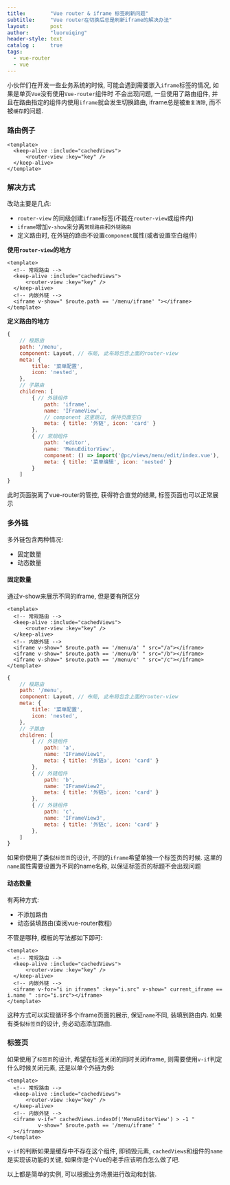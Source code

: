 ```yaml
---
title:        "Vue router & iframe 标签刷新问题"
subtitle:     "Vue router在切换后总是刷新iframe的解决办法"
layout:       post
author:       "luoruiqing"
header-style: text
catalog :     true
tags:
  - vue-router
  - vue
---
```




小伙伴们在开发一些业务系统的时候, 可能会遇到需要嵌入`iframe`标签的情况, 如果是单页`Vue`没有使用`Vue-router`组件时 不会出现问题, 一旦使用了路由组件, 并且在路由指定的组件内使用`iframe`就会发生切换路由, iframe总是被`重复清除`, 而不被`缓存`的问题.


### 路由例子

```vue
<template>
  <keep-alive :include="cachedViews">
      <router-view :key="key" />
  </keep-alive>
</template>
```

### 解决方式

改动主要是几点:

- `router-view` 的同级创建`iframe`标签(不能在`router-view`或组件内)
- `iframe`增加`v-show`来分离`常规路由`和`外链路由`
- 定义路由时, 在外链的路由不设置`component`属性(或者设置空白组件)

**使用`router-view`的地方**
```vue
<template>
  <!-- 常规路由 -->
  <keep-alive :include="cachedViews">
      <router-view :key="key" />
  </keep-alive>
  <!-- 内嵌外链 -->
  <iframe v-show=" $route.path == '/menu/iframe' "></iframe>
</template>
```

**定义路由的地方**

```js
{
    // 根路由
    path: '/menu',
    component: Layout, // 布局, 此布局包含上面的router-view
    meta: {
        title: '菜单配置',
        icon: 'nested',
    },
    // 子路由
    children: [
        { // 外链组件
            path: 'iframe',
            name: 'IFrameView',
            // component 这里跳过, 保持页面空白
            meta: { title: '外链', icon: 'card' }
        },
        { // 常规组件
            path: 'editor',
            name: 'MenuEditorView',
            component: () => import('@pc/views/menu/edit/index.vue'),
            meta: { title: '菜单编辑', icon: 'nested' }
        }
    ]
}
```

此时页面脱离了vue-router的管控, 获得符合直觉的结果, 标签页面也可以正常展示


### 多外链

多外链包含两种情况:

- 固定数量
- 动态数量


#### 固定数量

通过v-show来展示不同的iframe, 但是要有所区分

```vue
<template>
  <!-- 常规路由 -->
  <keep-alive :include="cachedViews">
      <router-view :key="key" />
  </keep-alive>
  <!-- 内嵌外链 -->
  <iframe v-show=" $route.path == '/menu/a' " src="/a"></iframe>
  <iframe v-show=" $route.path == '/menu/b' " src="/b"></iframe>
  <iframe v-show=" $route.path == '/menu/c' " src="/c"></iframe>
</template>
```

```js
{
    // 根路由
    path: '/menu',
    component: Layout, // 布局, 此布局包含上面的router-view
    meta: {
        title: '菜单配置',
        icon: 'nested',
    },
    // 子路由
    children: [
        { // 外链组件
            path: 'a',
            name: 'IFrameView1',
            meta: { title: '外链a', icon: 'card' }
        },
        { // 外链组件
            path: 'b',
            name: 'IFrameView2',
            meta: { title: '外链b', icon: 'card' }
        },
        { // 外链组件
            path: 'c',
            name: 'IFrameView3',
            meta: { title: '外链c', icon: 'card' }
        },
    ]
}
```

如果你使用了类似`标签页`的设计, 不同的`iframe`希望单独一个标签页的时候. 这里的`name`属性需要设置为不同的name名称, 以保证标签页的标题不会出现问题 


#### 动态数量

有两种方式:
- 不添加路由
- 动态装填路由(查阅vue-router教程)

不管是哪种, 模板的写法都如下即可:

```vue
<template>
  <!-- 常规路由 -->
  <keep-alive :include="cachedViews">
      <router-view :key="key" />
  </keep-alive>
  <!-- 内嵌外链 -->
  <iframe v-for="i in iframes" :key="i.src" v-show=" current_iframe == i.name " :src="i.src"></iframe>
</template>
```

这种方式可以实现循环多个iframe页面的展示, 保证`name`不同, 装填到路由内. 如果有类似`标签页`的设计, 务必动态添加路由.

### 标签页

如果使用了`标签页`的设计, 希望在标签关闭的同时关闭iframe, 则需要使用`v-if`判定什么时候关闭元素, 还是以单个外链为例:


```vue
<template>
  <!-- 常规路由 -->
  <keep-alive :include="cachedViews">
      <router-view :key="key" />
  </keep-alive>
  <!-- 内嵌外链 -->
  <iframe v-if=" cachedViews.indexOf('MenuEditorView') > -1 "
          v-show=" $route.path == '/menu/iframe' "
  ></iframe>
</template>
```

`v-if`的判断如果是缓存中不存在这个组件, 即销毁元素, `cachedViews`和组件的`name`是实现该功能的关键, 如果你是个Vue的老手应该明白怎么做了吧.

以上都是简单的实例, 可以根据业务场景进行改动和封装.




